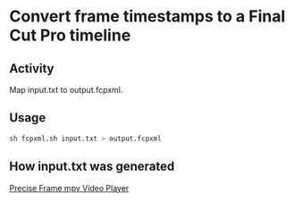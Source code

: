 # Convert frame timestamps to a Final Cut Pro timeline

## Activity

Map input.txt to output.fcpxml.

## Usage

```sh
sh fcpxml.sh input.txt > output.fcpxml
```

## How input.txt was generated

[Precise Frame mpv Video Player](https://play.google.com/store/apps/details?id=com.precisecontrol.videoplayer.free)
